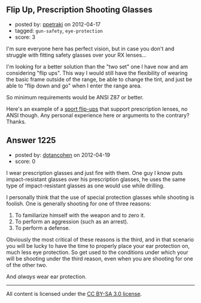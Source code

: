 ## Flip Up, Prescription Shooting Glasses

- posted by: [ppetraki](https://stackexchange.com/users/-1/380-ppetraki) on 2012-04-17
- tagged: `gun-safety`, `eye-protection`
- score: 3

<p>I'm sure everyone here has perfect vision, but in case you don't and struggle with fitting safety glasses over your RX lenses...</p>

<p>I'm looking for a better solution than the "two set" one I have now and am considering "flip ups". This way I would still have the flexibility of wearing the basic frame outside of the range, be able to change the tint, and just be able to "flip down and go" when I enter the range area.</p>

<p>So minimum requirements would be ANSI Z87 or better.</p>

<p>Here's an example of a <a href="http://www.rudyproject.com/products/glasses/perception-flip-up/matte-black/demo-lens.html" rel="nofollow">sport flip-ups</a> that support prescription lenses, no ANSI though. Any personal experience here or arguments to the contrary? Thanks.</p>



## Answer 1225

- posted by: [dotancohen](https://stackexchange.com/users/-1/489-dotancohen) on 2012-04-19
- score: 0

<p>I wear prescription glasses and just fire with them. One guy I know puts impact-resistant glasses over his prescription glasses, he uses the same type of impact-resistant glasses as one would use while drilling.</p>

<p>I personally think that the use of special protection glasses while shooting is foolish. One is generally shooting for one of three reasons:</p>

<ol>
<li>To familiarize himself with the weapon and to zero it.</li>
<li>To perform an aggression (such as an arrest).</li>
<li>To perform a defense.</li>
</ol>

<p>Obviously the most critical of these reasons is the third, and in that scenario you will be lucky to have the time to properly place your ear protection on, much less eye protection. So get used to the conditions under which your will be shooting under the third reason, even when you are shooting for one of the other two.</p>

<p>And <em>always</em> wear ear protection.</p>




---

All content is licensed under the [CC BY-SA 3.0 license](https://creativecommons.org/licenses/by-sa/3.0/).
